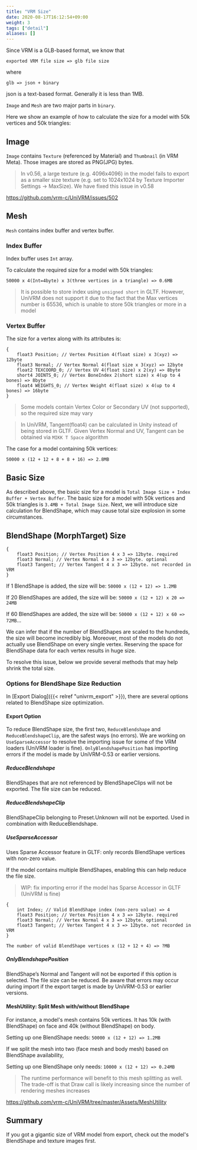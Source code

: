 ```yaml
---
title: "VRM Size"
date: 2020-08-17T16:12:54+09:00
weight: 3
tags: ["detail"]
aliases: []
---
```


Since VRM is a GLB-based format, we know that 

`exported VRM file size => glb file size`

where

`glb => json + binary`

json is a text-based format. Generally it is less than 1MB.

`Image` and `Mesh` are two major parts in `binary`.

Here we show an example of how to calculate the size for a model with 50k vertices and 50k triangles:

## Image

`Image` contains `Texture` (referenced by Material) and `Thumbnail` (in VRM Meta). Those images are stored as PNG(JPG) bytes.

> In v0.56, a large texture (e.g. 4096x4096) in the model fails to export as a smaller size texture (e.g. set to 1024x1024 by Texture Importer Settings -> MaxSize). We have fixed this issue in v0.58

https://github.com/vrm-c/UniVRM/issues/502

## Mesh

`Mesh` contains index buffer and vertex buffer.

### Index Buffer

Index buffer uses `Int` array.

To calculate the required size for a model with 50k triangles:

`50000 x 4(Int=4byte) x 3(three vertices in a triangle) => 0.6MB`

> It is possible to store index using `unsigned short` in GLTF. However, UniVRM does not support it due to the fact that the Max vertices number is 65536, which is unable to store 50k triangles or more in a model

### Vertex Buffer

The size for a vertex along with its attributes is: 

```
{
    float3 Position; // Vertex Position 4(float size) x 3(xyz) => 12byte
    float3 Normal; // Vertex Normal 4(float size x 3(xyz) => 12byte
    float2 TEXCOORD_0; // Vertex UV 4(float size) x 2(xy) => 8byte
    short4 JOINTS_0; // Vertex BoneIndex 2(short size) x 4(up to 4 bones) => 8byte
    float4 WEIGHTS_0; // Vertex Weight 4(float size) x 4(up to 4 bones) => 16byte
}
```

> Some models contain Vertex Color or Secondary UV (not supported), so the required size may vary

> In UniVRM, Tangent(float4) can be calculated in Unity instead of being stored in GLTF. Given Vertex Normal and UV, Tangent can be obtained via `MIKK T Space` algorithm

The case for a model containing 50k vertices:

`50000 x (12 + 12 + 8 + 8 + 16) => 2.8MB`

## Basic Size

As described above, the basic size for a model is `Total Image Size + Index Buffer + Vertex Buffer`.
The basic size for a model with 50k vertices and 50k triangles is `3.4MB + Total Image Size`.
Next, we will introduce size calculation for BlendShape, which may cause total size explosion in some circumstances.

## BlendShape (MorphTarget) Size

```BlendShape Vertex
{
    float3 Position; // Vertex Position 4 x 3 => 12byte. required
    float3 Normal; // Vertex Normal 4 x 3 => 12byte. optional
    float3 Tangent; // Vertex Tangent 4 x 3 => 12byte. not recorded in VRM
}
```

If 1 BlendShape is added, the size will be: `50000 x (12 + 12) => 1.2MB`

If 20 BlendShapes are added, the size will be: `50000 x (12 + 12) x 20 => 24MB`

If 60 BlendShapes are added, the size will be: `50000 x (12 + 12) x 60 => 72MB`...

We can infer that if the number of BlendShapes are scaled to the hundreds, the size will become incredibly big. Moreover, most of the models do not actually use BlendShape on every single vertex. Reserving the space for BlendShape data for each vertex results in huge size.

To resolve this issue, below we provide several methods that may help shrink the total size.

### Options for BlendShape Size Reduction

In [Export Dialog]({{< relref "univrm_export" >}}), there are several options related to BlendShape size optimization.

#### Export Option

To reduce BlendShape size, the first two, `ReduceBlendshape` and `ReduceBlendshapeClip`, are the safest ways (no errors). We are working on `UseSparseAccessor` to resolve the importing issue for some of the VRM loaders (UniVRM loader is fine). `OnlyBlendshapePosition` has importing errors if the model is made by UniVRM-0.53 or earlier versions.

##### ReduceBlendshape

BlendShapes that are not referenced by BlendShapeClips will not be exported. The file size can be reduced.

##### ReduceBlendshapeClip

BlendShapeClip belonging to Preset.Unknown will not be exported. Used in combination with ReduceBlendshape.

##### UseSparseAccessor

Uses Sparse Accessor feature in GLTF: only records BlendShape vertices with non-zero value.

If the model contains multiple BlendShapes, enabling this can help reduce the file size.

> WIP: fix importing error if the model has Sparse Accessor in GLTF (UniVRM is fine)

```BlendShape Vertex
{
    int Index; // Valid BlendShape index (non-zero value) => 4
    float3 Position; // Vertex Position 4 x 3 => 12byte. required
    float3 Normal; // Vertex Normal 4 x 3 => 12byte. optional
    float3 Tangent; // Vertex Tangent 4 x 3 => 12byte. not recorded in VRM
}
```

`The number of valid BlendShape vertices x (12 + 12 + 4) => ?MB`

##### OnlyBlendshapePosition

BlendShape’s Normal and Tangent will not be exported if this option is selected. The file size can be reduced. Be aware that errors may occur during import if the export target is made by UniVRM-0.53 or earlier versions.

#### MeshUtility: Split Mesh with/without BlendShape

For instance, a model's mesh contains 50k vertices. It has 10k (with BlendShape) on face and 40k (without BlendShape) on body.

Setting up one BlendShape needs: `50000 x (12 + 12) => 1.2MB`

If we split the mesh into two (face mesh and body mesh) based on BlendShape availability,

Setting up one BlendShape only needs: `10000 x (12 + 12) => 0.24MB`

> The runtime performance will benefit to this mesh splitting as well. The trade-off is that Draw call is likely increasing since the number of rendering meshes increases

https://github.com/vrm-c/UniVRM/tree/master/Assets/MeshUtility


## Summary

If you got a gigantic size of VRM model from export, check out the model's BlendShape and texture images first.
